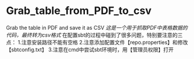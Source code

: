 # Grab_table_from_PDF_to_csv
Grab the table in PDF and save it as CSV
_这是一个用于抓取PDF中表格数据的代码，最终转为csv格式_
在配置sbt的过程中碰到了很多问题，特别要注意的三点：
1.注意安装路径不能有空格
2.注意添加配置文件【repo.properties】和修改【sbtconfig.txt】
3.注意在cmd中尝试sbt环境时，用【管理员权限】打开
